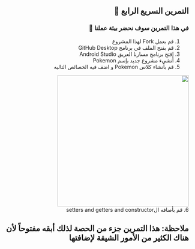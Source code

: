 <div dir="rtl">
  
## التمرين السريع الرابع 💚
### في هذا التمرين سوف نحضر بيئة عملنا 📱
1. قم بعمل Fork لهذا المشروع
2. قم بفتح الملف في برنامج GitHub Desktop 
3. إفتح برنامج مسارنا العريق Android Studio
4. أنشيء مشروع جديد بإسم Pokemon
5. قم بأنشاء كلاس Pokemon و اضف فيه الخصائص التاليه
<img src = "https://media.discordapp.net/attachments/744582562537668718/759589950583734322/unknown.png" width = "350 px" margin="auto"/>
<br>
6. قم بأضافه الsetters and getters and constructor 

## ملاحظة: هذا التمرين جزء من الحصة لذلك أبقه مفتوحاً لأن هناك الكثير من الأمور الشيقة لإضافتها
</div>

